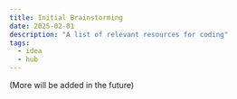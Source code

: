 ```yaml
---
title: Initial Brainstorming
date: 2025-02-01
description: "A list of relevant resources for coding"
tags:
  - idea
  - hub
---
```



(More will be added in the future)